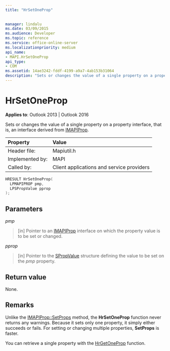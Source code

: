 ```yaml
---
title: "HrSetOneProp"
 
 
manager: lindalu
ms.date: 03/09/2015
ms.audience: Developer
ms.topic: reference
ms.service: office-online-server
ms.localizationpriority: medium
api_name:
- MAPI.HrSetOneProp
api_type:
- COM
ms.assetid: 14ae3242-fddf-4199-a9a7-4ab153b31064
description: "Sets or changes the value of a single property on a property interface, that is, an interface derived from IMAPIProp."
---
```


# HrSetOneProp

  
  
**Applies to**: Outlook 2013 | Outlook 2016 
  
Sets or changes the value of a single property on a property interface, that is, an interface derived from [IMAPIProp](imapipropiunknown.md). 
  
|Property |Value |
|:-----|:-----|
|Header file:  <br/> |Mapiutil.h  <br/> |
|Implemented by:  <br/> |MAPI  <br/> |
|Called by:  <br/> |Client applications and service providers  <br/> |
   
```cpp
HRESULT HrSetOneProp(
  LPMAPIPROP pmp,
  LPSPropValue pprop
);
```

## Parameters

 _pmp_
  
> [in] Pointer to an [IMAPIProp](imapipropiunknown.md) interface on which the property value is to be set or changed. 
    
 _pprop_
  
> [in] Pointer to the [SPropValue](spropvalue.md) structure defining the value to be set on the  _pmp_ property. 
    
## Return value

None.
  
## Remarks

Unlike the [IMAPIProp::SetProps](imapiprop-setprops.md) method, the **HrSetOneProp** function never returns any warnings. Because it sets only one property, it simply either succeeds or fails. For setting or changing multiple properties, **SetProps** is faster. 
  
You can retrieve a single property with the [HrGetOneProp](hrgetoneprop.md) function. 
  

